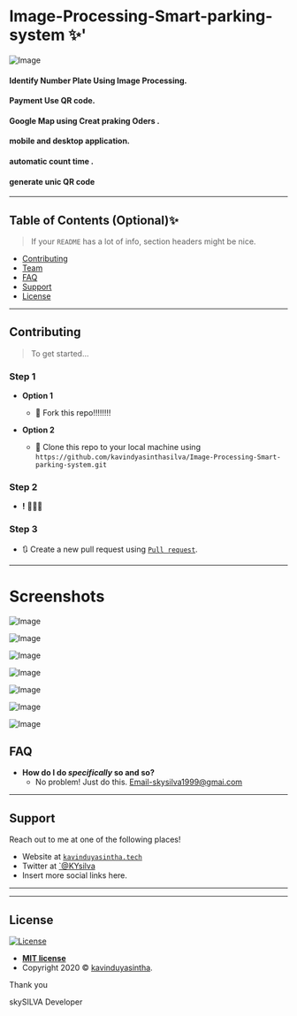 # Image-Processing-Smart-parking-system ✨'


![Image](https://github.com/kavindyasinthasilva/Image-Processing-Smart-parking-system/blob/main/image/Screenshot%20(20).png)


#### Identify Number Plate Using Image Processing.
#### Payment Use QR code.
#### Google Map using Creat praking Oders .
#### mobile and desktop application.
#### automatic count time .
#### generate unic QR code 




---
## Table of Contents (Optional)✨

> If your `README` has a lot of info, section headers might be nice.

- [Contributing](#contributing)
- [Team](#team)
- [FAQ](#faq)
- [Support](#support)
- [License](#license)


---


## Contributing

> To get started...

### Step 1

- **Option 1**
    - 🍴 Fork this repo!!!!!!!!

- **Option 2**
    - 👯 Clone this repo to your local machine using `https://github.com/kavindyasinthasilva/Image-Processing-Smart-parking-system.git`

### Step 2

- **!** 🔨🔨🔨

### Step 3

- 🔃 Create a new pull request using <a href="https://github.com/kavindyasinthasilva/Image-Processing-Smart-parking-system.git" target="_blank">`Pull request`</a>.

---


# Screenshots

![Image](https://github.com/kavindyasinthasilva/Image-Processing-Smart-parking-system/blob/main/image/Screenshot%20(23).png)

![Image](https://github.com/kavindyasinthasilva/Image-Processing-Smart-parking-system/blob/main/image/Untitled-1.png)

![Image](https://github.com/kavindyasinthasilva/Image-Processing-Smart-parking-system/blob/main/image/Screenshot%20(31).png)

![Image](https://github.com/kavindyasinthasilva/Image-Processing-Smart-parking-system/blob/main/image/Screenshot%20(32).png)

![Image](https://github.com/kavindyasinthasilva/keells-System/blob/main/SS/Screenshot%20(343).png)

![Image](https://github.com/kavindyasinthasilva/keells-System/blob/main/SS/Screenshot%20(398).png)

![Image](https://github.com/kavindyasinthasilva/keells-System/blob/main/SS/Sc.png)







## FAQ

- **How do I do *specifically* so and so?**
    - No problem! Just do this.
    Email-skysilva1999@gmai.com

---

## Support

Reach out to me at one of the following places!

- Website at <a href="http://www.kavinduyasintha.tech/" target="_blank">`kavinduyasintha.tech`</a>
- Twitter at <a href="" target="_blank">`@KYsilva</a>
- Insert more social links here.

---


---

## License

[![License](http://img.shields.io/:license-mit-blue.svg?style=flat-square)](http://badges.mit-license.org)

- **[MIT license]()**
- Copyright 2020 © <a href="http://kavinduyasintha.info" target="_blank">kavinduyasintha</a>.

Thank you



skySILVA
Developer
